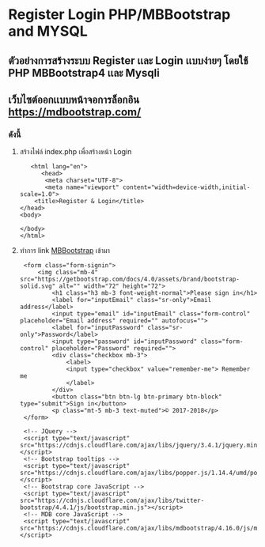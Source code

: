 # Register Login PHP/MBBootstrap and MYSQL
## ตัวอย่างการสร้างระบบ Register เเละ Login เเบบง่ายๆ โดยใช้ PHP MBBootstrap4 เเละ Mysqli
## เว็บไซต์ออกเเบบหน้าจอการล็อกอิน https://mdbootstrap.com/
### ดังนี้
 1. สร้างไฟล์ index.php เพื่อสร้างหน้า Login
       <!DOCTYPE html>
           <html lang="en">
              <head>
               <meta charset="UTF-8">
               <meta name="viewport" content="width=device-width,initial-scale=1.0">
            <title>Register & Login</title>
        </head>
        <body>
            
        </body>
        </html>

2. ทำการ link [MBBootstrap](https://mdbootstrap.com/md-bootstrap-cdn/) เข้ามา

    <!DOCTYPE html>
    <html lang="en">
    <head>
        <meta charset="UTF-8">
        <meta name="viewport" content="width=device-width, initial-scale=1.0">
        <title>Register & Login</title>
    <!-- Font Awesome -->
        <link rel="stylesheet" href="https://use.fontawesome.com/releases/v5.8.2/css/all.css">
        <!-- Google Fonts -->
        <link rel="stylesheet" href="https://fonts.googleapis.com/css?family=Roboto:300,400,500,700&display=swap">
        <!-- Bootstrap core CSS -->
        <link href="https://cdnjs.cloudflare.com/ajax/libs/twitter-bootstrap/4.4.1/css/bootstrap.min.css" rel="stylesheet">
        <!-- Material Design Bootstrap -->
        <link href="https://cdnjs.cloudflare.com/ajax/libs/mdbootstrap/4.16.0/css/mdb.min.css" rel="stylesheet">
    </head>
    <body>

        <form class="form-signin">
            <img class="mb-4" src="https://getbootstrap.com/docs/4.0/assets/brand/bootstrap-solid.svg" alt="" width="72" height="72">
                <h1 class="h3 mb-3 font-weight-normal">Please sign in</h1>
                <label for="inputEmail" class="sr-only">Email address</label>
                <input type="email" id="inputEmail" class="form-control" placeholder="Email address" required="" autofocus="">
                <label for="inputPassword" class="sr-only">Password</label>
                <input type="password" id="inputPassword" class="form-control" placeholder="Password" required="">
                <div class="checkbox mb-3">
                    <label>
                    <input type="checkbox" value="remember-me"> Remember me
                    </label>
                </div>
                <button class="btn btn-lg btn-primary btn-block" type="submit">Sign in</button>
                <p class="mt-5 mb-3 text-muted">© 2017-2018</p>
        </form>
        
        <!-- JQuery -->
        <script type="text/javascript" src="https://cdnjs.cloudflare.com/ajax/libs/jquery/3.4.1/jquery.min.js"></script>
        <!-- Bootstrap tooltips -->
        <script type="text/javascript" src="https://cdnjs.cloudflare.com/ajax/libs/popper.js/1.14.4/umd/popper.min.js"></script>
        <!-- Bootstrap core JavaScript -->
        <script type="text/javascript" src="https://cdnjs.cloudflare.com/ajax/libs/twitter-bootstrap/4.4.1/js/bootstrap.min.js"></script>
        <!-- MDB core JavaScript -->
        <script type="text/javascript" src="https://cdnjs.cloudflare.com/ajax/libs/mdbootstrap/4.16.0/js/mdb.min.js"></script>
    </body>
    </html>